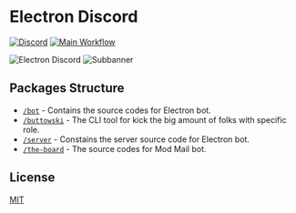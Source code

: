# Electron Discord

[![Discord](https://img.shields.io/discord/745037351163527189?color=blue&logo=discord&style=flat-square)](https://discord.gg/electron)
[![Main Workflow](https://github.com/siberianmh/electron-discord/actions/workflows/main.yml/badge.svg?branch=main)](https://github.com/siberianmh/electron-discord/actions/workflows/main.yml)

![Electron Discord](https://user-images.githubusercontent.com/24681191/115129603-311ec680-9ff0-11eb-91f5-b1f424e94de3.png)
![Subbanner](https://user-images.githubusercontent.com/24681191/115129604-31b75d00-9ff0-11eb-952d-77d04fae40f6.png)

## Packages Structure

- [`/bot`](packages/bot/README.md) - Contains the source codes for Electron bot.
- [`/buttowski`](packages/buttowski/README.md) - The CLI tool for kick the big
  amount of folks with specific role.
- [`/server`](packages/server/README.md) - Constains the server source code for
  Electron bot.
- [`/the-board`](packages/the-board/README.md) - The source codes for Mod Mail
  bot.

## License

[MIT](LICENSE)
